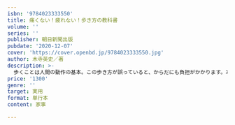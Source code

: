 ```yaml
---
isbn: '9784023333550'
title: 痛くない！疲れない！歩き方の教科書
volume: ''
series: ''
publisher: 朝日新聞出版
pubdate: '2020-12-07'
cover: 'https://cover.openbd.jp/9784023333550.jpg'
author: 木寺英史／著
description: >-
  歩くことは人間の動作の基本。この歩き方が誤っていると、からだにも負担がかかります。本書で正しい歩き方を学ぶことで、歩くことでからだの痛み、膝痛、腰痛、外反母趾などを解消。また、階段の上がり方、荷物の持ち方など細かく解説する動作学がわかる一冊。
price: '1300'
genre: ''
target: 実用
format: 単行本
content: 家事

---
```

